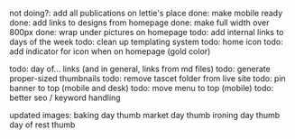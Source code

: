not doing?: add all publications on lettie's place
done: make mobile ready
done: add links to designs from homepage
done: make full width over 800px
done: wrap under pictures on homepage
todo: add internal links to days of the week
todo: clean up templating system
todo: home icon
todo: add indicator for icon when on homepage (gold color)

todo: day of... links (and in general, links from md files)
todo: generate proper-sized thumbnails
todo: remove tascet folder from live site
todo: pin banner to top (mobile and desk)
todo: move menu to top (mobile)
todo: better seo / keyword handling

updated images:
baking day thumb
market day thumb
ironing day thumb
day of rest thumb
